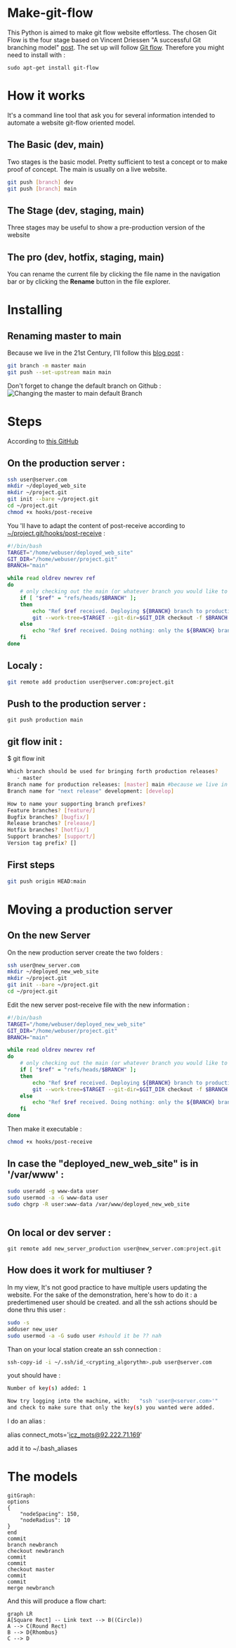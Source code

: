 # Make-git-flow

This Python is aimed to make git flow website effortless. The chosen Git Flow is the four stage based on Vincent Driessen "A successful Git branching model"   [post](https://nvie.com/posts/a-successful-git-branching-model/).
The set up will follow [Git flow](https://danielkummer.github.io/git-flow-cheatsheet/index.fr_FR.html). Therefore you might need to install with : 
```
sudo apt-get install git-flow 
```

# How it works

It's a command line tool that ask you for several information intended to automate a website git-flow oriented model.


## The Basic (dev, main)

Two stages is the basic model. Pretty sufficient to test a concept or to make proof of concept. The main is usually on a live website. 
```BASH
git push [branch] dev
git push [branch] main
```

## The Stage (dev, staging, main)

Three stages may be useful to show a pre-production version of the website

## The pro (dev, hotfix, staging, main)

You can rename the current file by clicking the file name in the navigation bar or by clicking the **Rename** button in the file explorer.


# Installing

## Renaming master to main
Because we live in the 21st Century, I'll follow this [blog post](http://www.kapwing.com/blog/how-to-rename-your-master-branch-to-main-in-git/) :

```BASH
git branch -m master main
git push --set-upstream main main
```
Don't forget to change the default branch on Github : 
![Changing the master to main default Branch](http://i.imgur.com/BeLHq7w.png)

# Steps
According to [this GitHub](https://gist.github.com/noelboss/3fe13927025b89757f8fb12e9066f2fa)
## On the production server :

```BASH
ssh user@server.com
mkdir ~/deployed_web_site
mkdir ~/project.git
git init --bare ~/project.git
cd ~/project.git
chmod +x hooks/post-receive
```

You 'll have to adapt the content of post-receive according to [~/project.git/hooks/post-receive](https://gist.github.com/noelboss/3fe13927025b89757f8fb12e9066f2fa#file-post-receive) :
```BASH
#!/bin/bash
TARGET="/home/webuser/deployed_web_site"
GIT_DIR="/home/webuser/project.git"
BRANCH="main"

while read oldrev newrev ref
do
	# only checking out the main (or whatever branch you would like to deploy)
	if [ "$ref" = "refs/heads/$BRANCH" ];
	then
		echo "Ref $ref received. Deploying ${BRANCH} branch to production..."
		git --work-tree=$TARGET --git-dir=$GIT_DIR checkout -f $BRANCH
	else
		echo "Ref $ref received. Doing nothing: only the ${BRANCH} branch may be deployed on this server."
	fi
done
```

## Localy :
```BASH
git remote add production user@server.com:project.git
```

## Push to the production server :
```
git push production main
```


## git flow init :
$ git flow init
```BASH
Which branch should be used for bringing forth production releases?
   - master
Branch name for production releases: [master] main #because we live in the 21st century
Branch name for "next release" development: [develop] 

How to name your supporting branch prefixes?
Feature branches? [feature/] 
Bugfix branches? [bugfix/]
Release branches? [release/] 
Hotfix branches? [hotfix/]
Support branches? [support/] 
Version tag prefix? [] 
```

## First steps
```BASH
git push origin HEAD:main
```


# Moving a production server
## On the new Server
On the new production server create the two folders : 

```BASH
ssh user@new_server.com
mkdir ~/deployed_new_web_site
mkdir ~/project.git
git init --bare ~/project.git
cd ~/project.git
```
Edit the new server post-receive file with the new information :

```BASH
#!/bin/bash
TARGET="/home/webuser/deployed_new_web_site"
GIT_DIR="/home/webuser/project.git"
BRANCH="main"

while read oldrev newrev ref
do
	# only checking out the main (or whatever branch you would like to deploy)
	if [ "$ref" = "refs/heads/$BRANCH" ];
	then
		echo "Ref $ref received. Deploying ${BRANCH} branch to production..."
		git --work-tree=$TARGET --git-dir=$GIT_DIR checkout -f $BRANCH
	else
		echo "Ref $ref received. Doing nothing: only the ${BRANCH} branch may be deployed on this server."
	fi
done
```
Then make it executable :

```BASH
chmod +x hooks/post-receive
```
## In case the "deployed_new_web_site" is in '/var/www' : 
```BASH
sudo useradd -g www-data user
sudo usermod -a -G www-data user
sudo chgrp -R user:www-data /var/www/deployed_new_web_site
 
```



## On local or dev server :
```
git remote add new_server_production user@new_server.com:project.git
```


## How does it work for multiuser ? 
In my view, It's not good practice to have multiple users updating the website. For the sake of the demonstration, here's how to do it :
a predertimened user should be created. and all the ssh actions should be done thru this user : 

```BASH
sudo -s
adduser new_user
sudo usermod -a -G sudo user #should it be ?? nah
```
Than on your local station create an ssh connection : 
```BASH
ssh-copy-id -i ~/.ssh/id_<crypting_algorythm>.pub user@server.com
```
yout should have  :
```BASH
Number of key(s) added: 1

Now try logging into the machine, with:   "ssh 'user@<server.com>'"
and check to make sure that only the key(s) you wanted were added.

```
I do an alias : 

alias connect_mots='icz_mots@92.222.71.169'

add it to ~/.bash_aliases


# The models
```mermaid
gitGraph:
options
{
    "nodeSpacing": 150,
    "nodeRadius": 10
}
end
commit
branch newbranch
checkout newbranch
commit
commit
checkout master
commit
commit
merge newbranch
```
And this will produce a flow chart:

```mermaid
graph LR
A[Square Rect] -- Link text --> B((Circle))
A --> C(Round Rect)
B --> D{Rhombus}
C --> D
```

